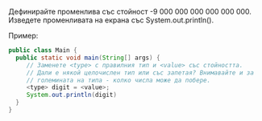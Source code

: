 Дефинирайте променлива със стойност -9 000 000 000 000 000 000.
Изведете променливата на екрана със System.out.println().

Пример:
```java
public class Main {
  public static void main(String[] args) {
     // Заменете <type> с правилния тип и <value> със стойността.
     // Дали е някой целочислен тип или със запетая? Внимавайте и за
     // големината на типа - колко числа може да побере.
     <type> digit = <value>;
     System.out.println(digit)
  }
}
```